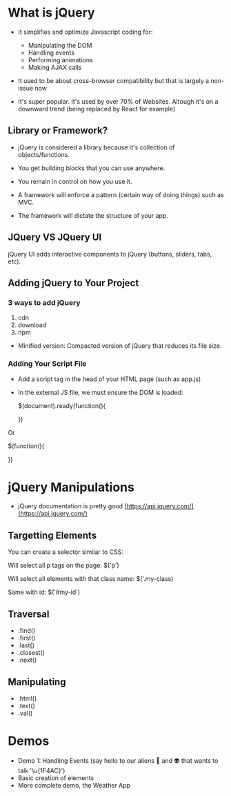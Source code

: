 # What is jQuery

- It simplifies and optimize Javascript coding for:

  - Manipulating the DOM
  - Handling events
  - Performing animations
  - Making AJAX calls

- It used to be about cross-browser compatibility but that is largely a non-issue now
- It's super popular. It's used by over 70% of Websites. Altough it's on a downward trend (being replaced by React for example)

## Library or Framework?

- jQuery is considered a library because it's collection of objects/functions.
- You get building blocks that you can use anywhere.
- You remain in control on how you use it.

- A framework will enforce a pattern (certain way of doing things) such as MVC.
- The framework will dictate the structure of your app.

## JQuery VS JQuery UI

jQuery UI adds interactive components to jQuery (buttons, sliders, tabs, etc).

## Adding jQuery to Your Project

### 3 ways to add jQuery

1.  cdn
2.  download
3.  npm

- Minified version:
  Compacted version of jQuery that reduces its file size.

### Adding Your Script File

- Add a script tag in the head of your HTML page (such as app.js)
- In the external JS file, we must ensure the DOM is loaded:

  $(document).ready(function(){

  })

Or

$(function(){

})

# jQuery Manipulations

- jQuery documentation is pretty good
  [https://api.jquery.com/](https://api.jquery.com/)

## Targetting Elements

You can create a selector similar to CSS:

Will select all p tags on the page:
$('p')

Will select all elements with that class name:
$('.my-class)

Same with id:
$('#my-id')

## Traversal

- .find()
- .first()
- .last()
- .closest()
- .next()

## Manipulating

- .html()
- .text()
- .val()

# Demos

- Demo 1: Handling Events (say hello to our aliens &#x1F47E; and &#x1F47D; that wants to talk '\u{1F4AC}')
- Basic creation of elements
- More complete demo, the Weather App
